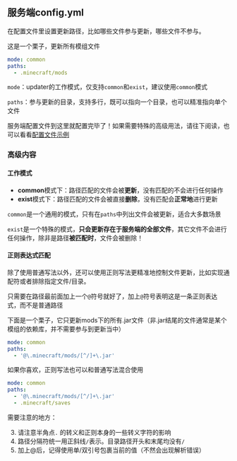 ## 服务端config.yml

在配置文件里设置更新路径，比如哪些文件参与更新，哪些文件不参与。

这是一个栗子，更新所有模组文件

```yaml
mode: common
paths:
  - .minecraft/mods
```

`mode`：updater的工作模式，仅支持`common`和`exist`，建议使用`common`模式

`paths`：参与更新的目录，支持多行，既可以指向一个目录，也可以精准指向单个文件

服务端配置文件到这里就配置完毕了！如果需要特殊的高级用法，请往下阅读，也可以看看[配置文件示例](服务端配置文件示例.md)

### 高级内容

#### 工作模式

- **common**模式下：路径匹配的文件会被**更新**，没有匹配的不会进行任何操作
- **exist**模式下：路径匹配的文件会被直接**删除**，没有匹配会**正常地**进行更新

`common`是一个通用的模式，只有在`paths`中列出文件会被更新，适合大多数场景

`exist`是一个特殊的模式，**只会更新存在于服务端的全部文件**，其它文件不会进行任何操作，除非是路径**被匹配时**，文件会被删除！

#### 正则表达式匹配

除了使用普通写法以外，还可以使用正则写法更精准地控制文件更新，比如实现通配符或者排除指定文件/目录。

只需要在路径最前面加上一个`@`符号就好了，加上`@`符号表明这是一条正则表达式，而不是普通路径

下面是一个栗子，它只更新mods下的所有.jar文件（非.jar结尾的文件通常是某个模组的依赖库，并不需要参与到更新当中）

```yaml
mode: common
paths:
  - '@\.minecraft/mods/[^/]+\.jar'
```

如果你喜欢，正则写法也可以和普通写法混合使用

```yaml
mode: common
paths:
  - '@\.minecraft/mods/[^/]+\.jar'
  - .minecraft/saves
```

需要注意的地方：

3. 请注意半角点`.` 的转义和正则本身的一些转义字符的影响
4. 路径分隔符统一用正斜线`/`表示。目录路径开头和末尾均没有`/`
3. 加上@后，记得使用单/双引号包裹当前的值（不然会出现解析错误）